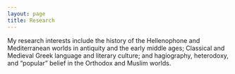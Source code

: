 ```yaml
---
layout: page
title: Research
---
```

My research interests include the history of the Hellenophone and Mediterranean worlds in antiquity and the early middle ages; Classical and Medieval Greek language and literary culture; and hagiography, heterodoxy, and “popular” belief in the Orthodox and Muslim worlds.

